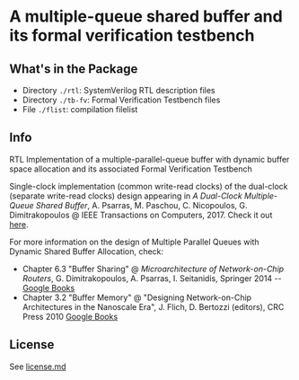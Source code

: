 # A multiple-queue shared buffer and its formal verification testbench #

## What's in the Package ##
+ Directory `./rtl`: SystemVerilog RTL description files
+ Directory `./tb-fv`: Formal Verification Testbench files
+ File `./flist`: compilation filelist

## Info ##
RTL Implementation of a multiple-parallel-queue buffer with dynamic buffer space allocation and its associated Formal Verification Testbench

Single-clock implementation (common write-read clocks) of the dual-clock (separate write-read clocks) design appearing in *A Dual-Clock Multiple-Queue Shared Buffer*, A. Psarras, M. Paschou, C. Nicopoulos, G. Dimitrakopoulos @ IEEE Transactions on Computers, 2017. Check it out [here](https://goo.gl/8f9gBy).

For more information on the design of Multiple Parallel Queues with Dynamic Shared Buffer Allocation, check:
+ Chapter 6.3 "Buffer Sharing" @ *Microarchitecture of Network-on-Chip Routers*, G. Dimitrakopoulos, A. Psarras, I. Seitanidis, Springer 2014 -- [Google Books](https://goo.gl/WNBVqH)
+ Chapter 3.2 "Buffer Memory" @ "Designing Network-on-Chip Architectures in the Nanoscale Era", J. Flich, D. Bertozzi (editors), CRC Press 2010 [Google Books](https://goo.gl/nqoMfQ)

## License ##
See [license.md](./license.md)
